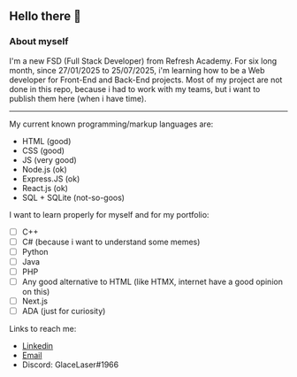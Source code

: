 ## Hello there 👋

### About myself
I'm a new FSD (Full Stack Developer) from Refresh Academy.
For six long month, since 27/01/2025 to 25/07/2025, i'm learning how to be a Web developer for Front-End and Back-End projects.
Most of my project are not done in this repo, because i had to work with my teams, but i want to publish them here (when i have time).

---

My current known programming/markup languages are:
 - HTML (good)
 - CSS (good)
 - JS (very good)
 - Node.js (ok)
 - Express.JS (ok)
 - React.js (ok)
 - SQL + SQLite (not-so-goos)

I want to learn properly for myself and for my portfolio:
 - [ ] C++
 - [ ] C# (because i want to understand some memes)
 - [ ] Python
 - [ ] Java
 - [ ] PHP
 - [ ] Any good alternative to HTML (like HTMX, internet have a good opinion on this)
 - [ ] Next.js
 - [ ] ADA (just for curiosity)

Links to reach me:
  - [Linkedin](https://www.linkedin.com/in/matteo-ventura-217ab421b/)
  - [Email](matteo.ven97@gmail.com)
  - Discord: GlaceLaser#1966

<!--
**IcePhoenix69/IcePhoenix69** is a ✨ _special_ ✨ repository because its `README.md` (this file) appears on your GitHub profile.

Here are some ideas to get you started:

- 🔭 I’m currently working on ...
- 🌱 I’m currently learning ...
- 👯 I’m looking to collaborate on ...
- 🤔 I’m looking for help with ...
- 💬 Ask me about ...
- 📫 How to reach me: ...
- 😄 Pronouns: ...
- ⚡ Fun fact: ...
-->
